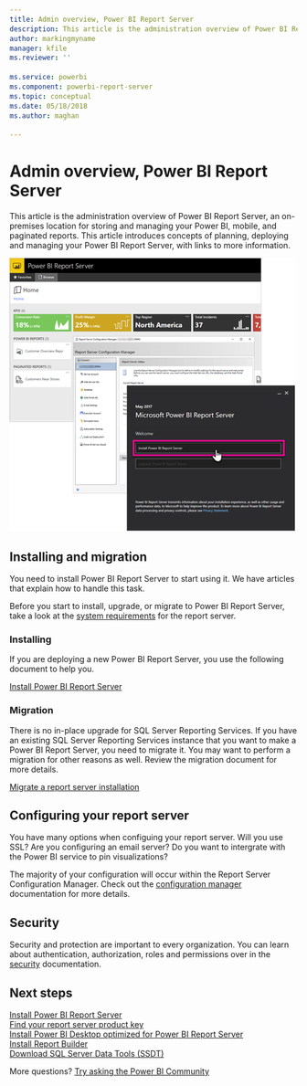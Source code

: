 ```yaml
---
title: Admin overview, Power BI Report Server
description: This article is the administration overview of Power BI Report Server, an on-premises location for storing and managing your Power BI, mobile, and paginated reports.
author: markingmyname
manager: kfile
ms.reviewer: ''

ms.service: powerbi
ms.component: powerbi-report-server
ms.topic: conceptual
ms.date: 05/18/2018
ms.author: maghan

---
```

# Admin overview, Power BI Report Server
This article is the administration overview of Power BI Report Server, an on-premises location for storing and managing your Power BI, mobile, and paginated reports. This article introduces concepts of planning, deploying and managing your Power BI Report Server, with links to more information.

![](media/admin-handbook-overview/admin-handbook.png)



## Installing and migration
You need to install Power BI Report Server to start using it. We have articles that explain how to handle this task.

Before you start to install, upgrade, or migrate to Power BI Report Server, take a look at the [system requirements](system-requirements.md) for the report server.

### Installing
If you are deploying a new Power BI Report Server, you use the following document to help you. 

[Install Power BI Report Server](install-report-server.md)

### Migration
There is no in-place upgrade for SQL Server Reporting Services. If you have an existing SQL Server Reporting Services instance that you want to make a Power BI Report Server, you need to migrate it. You may want to perform a migration for other reasons as well. Review the migration document for more details.

[Migrate a report server installation](migrate-report-server.md)

## Configuring your report server
You have many options when configuing your report server. Will you use SSL? Are you configuring an email server? Do you want to intergrate with the Power BI service to pin visualizations?

The majority of your configuration will occur within the Report Server Configuration Manager. Check out the [configuration manager](https://docs.microsoft.com/sql/reporting-services/install-windows/reporting-services-configuration-manager-native-mode) documentation for more details.

## Security
Security and protection are important to every organization. You can learn about authentication, authorization, roles and permissions over in the [security](https://docs.microsoft.com/sql/reporting-services/security/reporting-services-security-and-protection) documentation.

## Next steps
[Install Power BI Report Server](install-report-server.md)  
[Find your report server product key](find-product-key.md)  
[Install Power BI Desktop optimized for Power BI Report Server](install-powerbi-desktop.md)  
[Install Report Builder](https://docs.microsoft.com/sql/reporting-services/install-windows/install-report-builder)  
[Download SQL Server Data Tools (SSDT)](http://go.microsoft.com/fwlink/?LinkID=616714)

More questions? [Try asking the Power BI Community](https://community.powerbi.com/)


